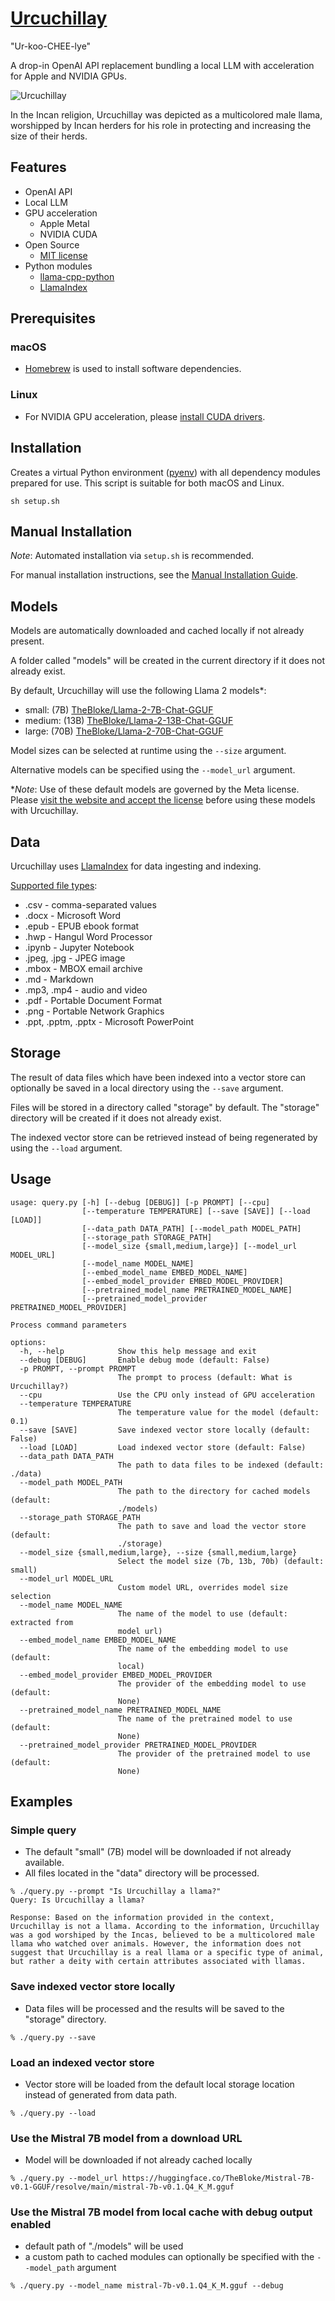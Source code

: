 # [Urcuchillay](http://urcuchillay.ai)

"Ur-koo-CHEE-lye"

A drop-in OpenAI API replacement bundling a local LLM with acceleration for Apple and NVIDIA GPUs.

![Urcuchillay](docs/images/urcuchillay-header.png)

In the Incan religion, Urcuchillay was depicted as a multicolored male llama, worshipped by Incan herders for his role in protecting and increasing the size of their herds.

## Features

- OpenAI API
- Local LLM
- GPU acceleration
  - Apple Metal
  - NVIDIA CUDA
- Open Source
  - [MIT license](LICENSE)
- Python modules
  - [llama-cpp-python](https://github.com/abetlen/llama-cpp-python)
  - [LlamaIndex](https://www.llamaindex.ai)

## Prerequisites

### macOS

- [Homebrew](https://brew.sh) is used to install software dependencies.

### Linux

- For NVIDIA GPU acceleration, please [install CUDA drivers](https://developer.nvidia.com/cuda-downloads?target_os=Linux).

## Installation

Creates a virtual Python environment ([pyenv](https://github.com/pyenv/pyenv)) with all dependency modules prepared for use.
This script is suitable for both macOS and Linux.
```
sh setup.sh
```

## Manual Installation
*Note*: Automated installation via ```setup.sh``` is recommended.

For manual installation instructions, see the [Manual Installation Guide](docs/manual-installation.md).

## Models
Models are automatically downloaded and cached locally if not already present.

A folder called "models" will be created in the current directory if it does not already exist.

By default, Urcuchillay will use the following Llama 2 models*:
- small: (7B) [TheBloke/Llama-2-7B-Chat-GGUF](https://huggingface.co/TheBloke/Llama-2-7B-Chat-GGUF)
- medium: (13B) [TheBloke/Llama-2-13B-Chat-GGUF](https://huggingface.co/TheBloke/Llama-2-13B-Chat-GGUF)
- large: (70B) [TheBloke/Llama-2-70B-Chat-GGUF](https://huggingface.co/TheBloke/Llama-2-70B-Chat-GGUF)

Model sizes can be selected at runtime using the ```--size``` argument.

Alternative models can be specified using the ```--model_url``` argument.

**Note*: Use of these default models are governed by the Meta license. Please [visit the website and accept the license](https://ai.meta.com/resources/models-and-libraries/llama-downloads/) before using these models with Urcuchillay.

## Data
Urcuchillay uses [LlamaIndex](https://www.llamaindex.ai) for data ingesting and indexing.

[Supported file types](https://docs.llamaindex.ai/en/stable/module_guides/loading/simpledirectoryreader.html#supported-file-types):
- .csv - comma-separated values
- .docx - Microsoft Word
- .epub - EPUB ebook format
- .hwp - Hangul Word Processor
- .ipynb - Jupyter Notebook
- .jpeg, .jpg - JPEG image
- .mbox - MBOX email archive
- .md - Markdown
- .mp3, .mp4 - audio and video
- .pdf - Portable Document Format
- .png - Portable Network Graphics
- .ppt, .pptm, .pptx - Microsoft PowerPoint

## Storage
The result of data files which have been indexed into a vector store can optionally be saved in a local directory using the ```--save``` argument.

Files will be stored in a directory called "storage" by default. The "storage" directory will be created if it does not already exist.

The indexed vector store can be retrieved instead of being regenerated by using the ```--load``` argument.

## Usage
```
usage: query.py [-h] [--debug [DEBUG]] [-p PROMPT] [--cpu]
                [--temperature TEMPERATURE] [--save [SAVE]] [--load [LOAD]]
                [--data_path DATA_PATH] [--model_path MODEL_PATH]
                [--storage_path STORAGE_PATH]
                [--model_size {small,medium,large}] [--model_url MODEL_URL]
                [--model_name MODEL_NAME]
                [--embed_model_name EMBED_MODEL_NAME]
                [--embed_model_provider EMBED_MODEL_PROVIDER]
                [--pretrained_model_name PRETRAINED_MODEL_NAME]
                [--pretrained_model_provider PRETRAINED_MODEL_PROVIDER]

Process command parameters

options:
  -h, --help            Show this help message and exit
  --debug [DEBUG]       Enable debug mode (default: False)
  -p PROMPT, --prompt PROMPT
                        The prompt to process (default: What is Urcuchillay?)
  --cpu                 Use the CPU only instead of GPU acceleration
  --temperature TEMPERATURE
                        The temperature value for the model (default: 0.1)
  --save [SAVE]         Save indexed vector store locally (default: False)
  --load [LOAD]         Load indexed vector store (default: False)
  --data_path DATA_PATH
                        The path to data files to be indexed (default: ./data)
  --model_path MODEL_PATH
                        The path to the directory for cached models (default:
                        ./models)
  --storage_path STORAGE_PATH
                        The path to save and load the vector store (default: 
                        ./storage)
  --model_size {small,medium,large}, --size {small,medium,large}
                        Select the model size (7b, 13b, 70b) (default: small)
  --model_url MODEL_URL
                        Custom model URL, overrides model size selection
  --model_name MODEL_NAME
                        The name of the model to use (default: extracted from
                        model url)
  --embed_model_name EMBED_MODEL_NAME
                        The name of the embedding model to use (default:
                        local)
  --embed_model_provider EMBED_MODEL_PROVIDER
                        The provider of the embedding model to use (default:
                        None)
  --pretrained_model_name PRETRAINED_MODEL_NAME
                        The name of the pretrained model to use (default:
                        None)
  --pretrained_model_provider PRETRAINED_MODEL_PROVIDER
                        The provider of the pretrained model to use (default:
                        None)
```

## Examples

### Simple query
- The default "small" (7B) model will be downloaded if not already available.
- All files located in the "data" directory will be processed.
```
% ./query.py --prompt "Is Urcuchillay a llama?"
Query: Is Urcuchillay a llama?

Response: Based on the information provided in the context, Urcuchillay is not a llama. According to the information, Urcuchillay was a god worshiped by the Incas, believed to be a multicolored male llama who watched over animals. However, the information does not suggest that Urcuchillay is a real llama or a specific type of animal, but rather a deity with certain attributes associated with llamas.
```

### Save indexed vector store locally
- Data files will be processed and the results will be saved to the "storage" directory.
```
% ./query.py --save
```

### Load an indexed vector store 
- Vector store will be loaded from the default local storage location instead of generated from data path.
```
% ./query.py --load
```

### Use the Mistral 7B model from a download URL
- Model will be downloaded if not already cached locally
```
% ./query.py --model_url https://huggingface.co/TheBloke/Mistral-7B-v0.1-GGUF/resolve/main/mistral-7b-v0.1.Q4_K_M.gguf
```

### Use the Mistral 7B model from local cache with debug output enabled
- default path of "./models" will be used
- a custom path to cached modules can optionally be specified with the ```--model_path``` argument
```
% ./query.py --model_name mistral-7b-v0.1.Q4_K_M.gguf --debug
```

